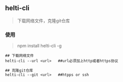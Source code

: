 ## helti-cli

> 下载网络文件，克隆git仓库

### 使用

> npm install helti-cli -g

```shell
## 下载网络文件
helti-cli --url <url>   ##url必须加上http或者https协议

## 克隆git仓库
helti-cli --git <url>   ##htpps or ssh
```